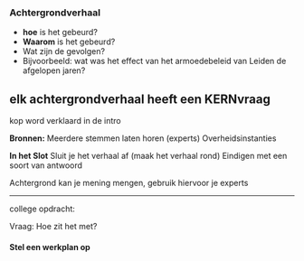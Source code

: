 ### Achtergrondverhaal

- **hoe** is het gebeurd?
- **Waarom** is het gebeurd?
- Wat zijn de gevolgen?
- Bijvoorbeeld: wat was het effect van het armoedebeleid van Leiden de afgelopen jaren?

## elk achtergrondverhaal heeft een KERNvraag

kop word verklaard in de intro

**Bronnen:**
Meerdere stemmen laten horen (experts)
Overheidsinstanties

**In het Slot**
Sluit je het verhaal af (maak het verhaal rond)
Eindigen met een soort van antwoord


Achtergrond kan je mening mengen, gebruik hiervoor je experts



---
college opdracht:


Vraag:
Hoe zit het met?




#### Stel een **werkplan** op

